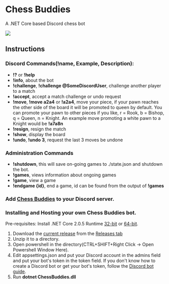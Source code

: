 # Chess Buddies
A .NET Core based Discord chess bot

<a href="https://discordbots.org/bot/400489160441462787">
  <img src="https://discordbots.org/api/widget/400489160441462787.svg" />
</a>

## Instructions

### Discord Commands(!name, Example, Description):
* **!?** or **!help**
* **!info**, about the bot
* **!challenge**, **!challenge @SomeDiscordUser**, challenge another player to a match
* **!accept**, accept a match challenge or undo request
* **!move**, **!move a2a4** or **!a2a4**, move your piece, if your pawn reaches the other side of the board it will be promoted to queen by default. You can promote your pawn to other pieces if you like, r = Rook, b = Bishop, q = Queen, n = Knight. An example move promoting a white pawn to a Knight would be **!a7a8n**
* **!resign**, resign the match
* **!show**, display the board
* **!undo**, **!undo 3**, request the last 3 moves be undone

### Administration Commands
* **!shutdown**, this will save on-going games to ./state.json and shutdown the bot.
* **!games**, views information about ongoing games
* **!game**, view a game
* **!endgame {id}**, end a game, id can be found from the output of **!games**

### Add [Chess Buddies](https://discordapp.com/oauth2/authorize?&client_id=400489160441462787&scope=bot&permissions=0) to your Discord server.

### Installing and Hosting your own Chess Buddies bot.
Pre-requisites: Install .NET Core 2.0.5 Runtime [32-bit](https://www.microsoft.com/net/download/thank-you/dotnet-runtime-2.0.5-windows-x86-installer) or [64-bit](https://www.microsoft.com/net/download/thank-you/dotnet-runtime-2.0.5-windows-x64-installer).

1. Download the [current release](https://github.com/nvrnight/chessbuddies/releases/tag/1.0.13) from the [Releases tab](https://github.com/nvrnight/chessbuddies/releases)
2. Unzip it to a directory.
3. Open powershell in the directory(CTRL+SHIFT+Right Click -> Open Powershell Window Here).
4. Edit appsettings.json and put your Discord account in the admins field and put your bot's token in the token field. If you don't know how to create a Discord bot or get your bot's token, follow the [Discord bot guide](https://github.com/reactiflux/discord-irc/wiki/Creating-a-discord-bot-&-getting-a-token).
5. Run **dotnet ChessBuddies.dll**
